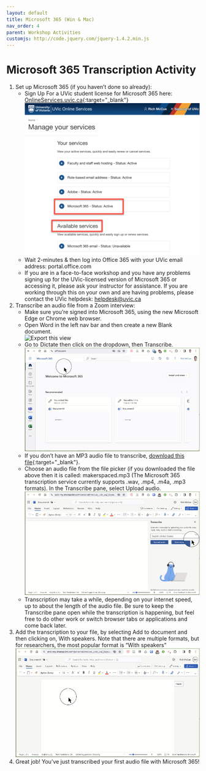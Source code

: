 ```yaml
---
layout: default
title: Microsoft 365 (Win & Mac)
nav_order: 4
parent: Workshop Activities
customjs: http://code.jquery.com/jquery-1.4.2.min.js
---
```

# Microsoft 365 Transcription Activity

1. Set up Microsoft 365 (if you haven’t done so already):
   - Sign Up For a UVic student license for Microsoft 365 here: [OnlineServices.uvic.ca](https://OnlineServices.uvic.ca){:target="_blank"}<br>
   ![Export this view](media/microsoft365-01.png)<br>
   - Wait 2-minutes & then log into Office 365 with your UVic email address: portal.office.com 
   -  If you are in a face-to-face workshop and you have any problems signing up for the UVic-licensed version of Microsoft 365 or accessing it, please ask your instructor for assistance. If you are working through this on your own and are having problems, please contact the UVic helpdesk: helpdesk@uvic.ca
3. Transcribe an audio file from a Zoom interview:
   -  Make sure you’re signed into  Microsoft 365, using the new Microsoft Edge or Chrome web browser.
   -  Open Word in the left nav bar and then create a new Blank document.<br>
   ![Export this view](media/microsoft365-02.gif)<br>
   -  Go to  Dictate then click on the dropdown, then Transcribe.<br>
   ![Export this view](media/microsoft365-03.gif)<br>
   -  If you don’t have an MP3 audio file to transcribe, [download this file](https://uviclibraries.github.io/transcription/media/makerspaces.mp3){:target="_blank"}.
   -  Choose an audio file from the file picker (if you downloaded the file above then it is called: makerspaced.mp3 (The Microsoft 365 transcription service currently supports .wav, .mp4, .m4a, .mp3 formats). In the Transcribe pane, select Upload audio.<br>
   ![Export this view](media/microsoft365-04.gif)<br>
   -  Transcription may take a while, depending on your internet speed, up to about the length of the audio file. Be sure to keep the Transcribe pane open while the transcription is happening, but feel free to do other work or switch browser tabs or applications and come back later.
4. Add the transcription to your file, by selecting Add to document and then clicking on, With speakers. Note that there are multiple formats, but for researchers, the most popular format is “With speakers”<br>
   ![Export this view](media/microsoft365-05.gif)<br>
5. Great job! You’ve just transcribed your first audio file with Microsoft 365!
